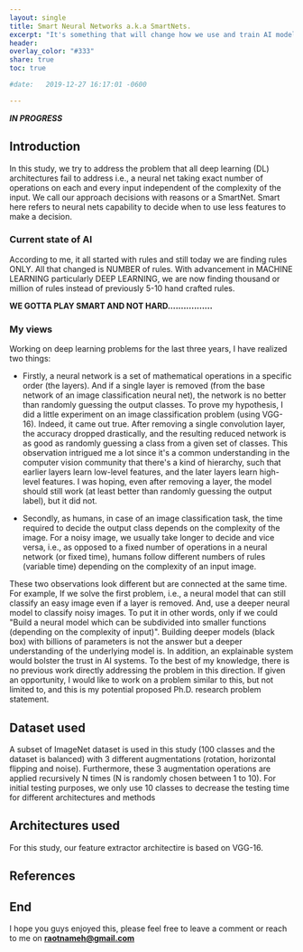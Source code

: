 ```yaml
---
layout: single
title: Smart Neural Networks a.k.a SmartNets.
excerpt: "It's something that will change how we use and train AI models."
header:
overlay_color: "#333"
share: true
toc: true

#date:   2019-12-27 16:17:01 -0600

---
```


**_IN PROGRESS_**
<script type="text/javascript" async
  src="https://cdnjs.cloudflare.com/ajax/libs/mathjax/2.7.1/MathJax.js?config=TeX-AMS-MML_HTMLorMML">
</script>

## Introduction
In this study, we try to address the problem that all deep learning (DL) architectures fail to address i.e., a neural net taking exact number of operations on each and every input independent of the complexity of the input. We call our approach decisions with reasons or a SmartNet. Smart here refers to neural nets capability to decide when to use less features to make a decision.

### Current state of AI
According to me, it all started with rules and still today we are finding rules ONLY. All that changed is NUMBER of rules. With advancement in MACHINE LEARNING particularly DEEP LEARNING, we are now finding thousand or million of rules instead of previously 5-10 hand crafted rules. 

**WE GOTTA PLAY SMART AND NOT HARD.................**

### My views 
Working on deep learning problems for the last three years, I have realized two things:

+ Firstly, a neural network is a set of mathematical operations in a specific order (the layers). And if a single layer is removed (from the base network of an image classification neural net), the network is no better than randomly guessing the output classes. To prove my hypothesis, I did a little experiment on an image classification problem (using VGG-16). Indeed, it came out true. After removing a single convolution layer, the accuracy dropped drastically, and the resulting reduced network is as good as randomly guessing a class from a given set of classes. This observation intrigued me a lot since it's a common understanding in the computer vision community that there's a kind of hierarchy, such that earlier layers learn low-level features, and the later layers learn high-level features. I was hoping, even after removing a layer, the model should still work (at least better than randomly guessing the output label), but it did not.

+ Secondly, as humans, in case of an image classification task, the time required to decide the output class depends on the complexity of the image. For a noisy image, we usually take longer to decide and vice versa, i.e., as opposed to a fixed number of operations in a neural network (or fixed time), humans follow different numbers of rules (variable time) depending on the complexity of an input image. 

These two observations look different but are connected at the same time. For example, If we solve the first problem, i.e., a neural model that can still classify an easy image even if a layer is removed. And, use a deeper neural model to classify noisy images. To put it in other words, only if we could "Build a neural model which can be subdivided into smaller functions (depending on the complexity of input)". Building deeper models (black box) with billions of parameters is not the answer but a deeper understanding of the underlying model is. In addition, an explainable system would bolster the trust in AI systems. To the best of my knowledge, there is no previous work directly addressing the problem in this direction. If given an opportunity, I would like to work on a problem similar to this, but not limited to, and this is my potential proposed Ph.D. research problem statement.



## Dataset used
A subset of ImageNet dataset is used in this study (100 classes and the dataset is balanced) with 3 different augmentations (rotation, horizontal flipping and noise). Furthermore, these 3 augmentation operations are applied recursively N times (N is randomly chosen between 1 to 10). For initial testing purposes, we only use 10 classes to decrease the testing time for different architectures and methods

## Architectures used
For this study, our feature extractor architectire is based on VGG-16. 

## References

## End
I hope you guys enjoyed this, please feel free to leave a comment or reach to me on **raotnameh@gmail.com**